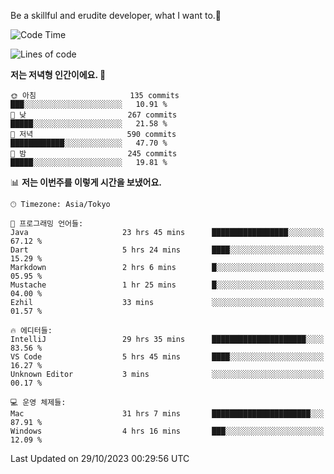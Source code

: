 Be a skillful and erudite developer, what I want to.👶

<!--START_SECTION:waka-->
![Code Time](http://img.shields.io/badge/Code%20Time-43%20hrs%2029%20mins-blue)

![Lines of code](https://img.shields.io/badge/%EC%A0%80%EB%8A%94%20%EC%97%AC%ED%83%9C%EA%B9%8C%EC%A7%80%20-726.0%20thousand%20%EC%A4%84%EC%9D%98%20%EC%BD%94%EB%93%9C%EB%A5%BC%20%EC%9E%91%EC%84%B1%ED%96%88%EC%96%B4%EC%9A%94.-blue)

**저는 저녁형 인간이에요. 🦉** 

```text
🌞 아침                     135 commits         ███░░░░░░░░░░░░░░░░░░░░░░   10.91 % 
🌆 낮　                     267 commits         █████░░░░░░░░░░░░░░░░░░░░   21.58 % 
🌃 저녁                     590 commits         ████████████░░░░░░░░░░░░░   47.70 % 
🌙 밤　                     245 commits         █████░░░░░░░░░░░░░░░░░░░░   19.81 % 
```


📊 **저는 이번주를 이렇게 시간을 보냈어요.** 

```text
🕑︎ Timezone: Asia/Tokyo

💬 프로그래밍 언어들: 
Java                     23 hrs 45 mins      █████████████████░░░░░░░░   67.12 % 
Dart                     5 hrs 24 mins       ████░░░░░░░░░░░░░░░░░░░░░   15.29 % 
Markdown                 2 hrs 6 mins        █░░░░░░░░░░░░░░░░░░░░░░░░   05.95 % 
Mustache                 1 hr 25 mins        █░░░░░░░░░░░░░░░░░░░░░░░░   04.00 % 
Ezhil                    33 mins             ░░░░░░░░░░░░░░░░░░░░░░░░░   01.57 % 

🔥 에디터들: 
IntelliJ                 29 hrs 35 mins      █████████████████████░░░░   83.56 % 
VS Code                  5 hrs 45 mins       ████░░░░░░░░░░░░░░░░░░░░░   16.27 % 
Unknown Editor           3 mins              ░░░░░░░░░░░░░░░░░░░░░░░░░   00.17 % 

💻 운영 체제들: 
Mac                      31 hrs 7 mins       ██████████████████████░░░   87.91 % 
Windows                  4 hrs 16 mins       ███░░░░░░░░░░░░░░░░░░░░░░   12.09 % 
```


 Last Updated on 29/10/2023 00:29:56 UTC
<!--END_SECTION:waka-->

